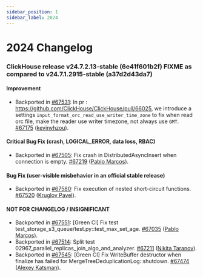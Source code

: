 ```yaml
---
sidebar_position: 1
sidebar_label: 2024
---
```


# 2024 Changelog

### ClickHouse release v24.7.2.13-stable (6e41f601b2f) FIXME as compared to v24.7.1.2915-stable (a37d2d43da7)

#### Improvement
* Backported in [#67531](https://github.com/ClickHouse/ClickHouse/issues/67531): In pr : https://github.com/ClickHouse/ClickHouse/pull/66025, we introduce a settings `input_format_orc_read_use_writer_time_zone` to fix when read orc file, make the reader use writer timezone, not always use `GMT`. [#67175](https://github.com/ClickHouse/ClickHouse/pull/67175) ([kevinyhzou](https://github.com/KevinyhZou)).

#### Critical Bug Fix (crash, LOGICAL_ERROR, data loss, RBAC)
* Backported in [#67505](https://github.com/ClickHouse/ClickHouse/issues/67505): Fix crash in DistributedAsyncInsert when connection is empty. [#67219](https://github.com/ClickHouse/ClickHouse/pull/67219) ([Pablo Marcos](https://github.com/pamarcos)).

#### Bug Fix (user-visible misbehavior in an official stable release)
* Backported in [#67580](https://github.com/ClickHouse/ClickHouse/issues/67580): Fix execution of nested short-circuit functions. [#67520](https://github.com/ClickHouse/ClickHouse/pull/67520) ([Kruglov Pavel](https://github.com/Avogar)).

#### NOT FOR CHANGELOG / INSIGNIFICANT

* Backported in [#67551](https://github.com/ClickHouse/ClickHouse/issues/67551): [Green CI] Fix test test_storage_s3_queue/test.py::test_max_set_age. [#67035](https://github.com/ClickHouse/ClickHouse/pull/67035) ([Pablo Marcos](https://github.com/pamarcos)).
* Backported in [#67514](https://github.com/ClickHouse/ClickHouse/issues/67514): Split test 02967_parallel_replicas_join_algo_and_analyzer. [#67211](https://github.com/ClickHouse/ClickHouse/pull/67211) ([Nikita Taranov](https://github.com/nickitat)).
* Backported in [#67545](https://github.com/ClickHouse/ClickHouse/issues/67545): [Green CI] Fix WriteBuffer destructor when finalize has failed for MergeTreeDeduplicationLog::shutdown. [#67474](https://github.com/ClickHouse/ClickHouse/pull/67474) ([Alexey Katsman](https://github.com/alexkats)).

